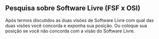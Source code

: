 ## Pesquisa sobre Software Livre (FSF x OSI)

Após termos discutidos as duas visões de Software Livre com qual das duas visões você concorda e exponha sua posição. Ou coloque sua posição se você não concorda com a visão do Software Livre.
